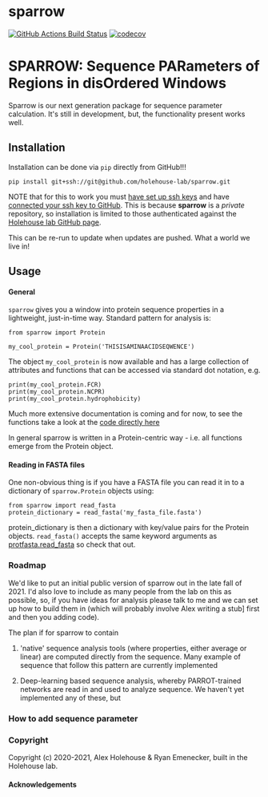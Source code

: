 sparrow
==============================
[//]: # (Badges)
[![GitHub Actions Build Status](https://github.com/REPLACE_WITH_OWNER_ACCOUNT/sparrow/workflows/CI/badge.svg)](https://github.com/REPLACE_WITH_OWNER_ACCOUNT/sparrow/actions?query=workflow%3ACI)
[![codecov](https://codecov.io/gh/REPLACE_WITH_OWNER_ACCOUNT/sparrow/branch/master/graph/badge.svg)](https://codecov.io/gh/REPLACE_WITH_OWNER_ACCOUNT/sparrow/branch/master)


# SPARROW: Sequence PARameters of Regions in disOrdered Windows 

Sparrow is our next generation package for sequence parameter calculation. It's still in development, but, the functionality present works well.

## Installation
Installation can be done via `pip` directly from GitHub!!!

	pip install git+ssh://git@github.com/holehouse-lab/sparrow.git
	
NOTE that for this to work you must [have set up ssh keys](https://gitlab.com/holehouselab/labbook/-/blob/master/guides/ssh/setting_up_ssh_keys.md) and have [connected your ssh key to GitHub](https://gitlab.com/holehouselab/labbook/-/blob/master/guides/ssh/ssh_keys_for_github.md). This is because **sparrow** is a *private* repository, so installation is limited to those authenticated against the [Holehouse lab GitHub page](https://github.com/holehouse-lab/).

This can be re-run to update when updates are pushed. What a world we live in!

## Usage

#### General
`sparrow` gives you a window into protein sequence properties in a lightweight, just-in-time way. Standard pattern for analysis is:

	from sparrow import Protein
	
	my_cool_protein = Protein('THISISAMINAACIDSEQWENCE')
	
The object `my_cool_protein` is now available and has a large collection of attributes and functions that can be accessed via standard dot notation, e.g.

	print(my_cool_protein.FCR)
	print(my_cool_protein.NCPR)
	print(my_cool_protein.hydrophobicity)

Much more extensive documentation is coming and for now, to see the functions take a look at the [code directly here](https://github.com/holehouse-lab/sparrow/blob/main/sparrow/protein.py)

In general sparrow is written in a Protein-centric way - i.e. all functions emerge from the Protein object.

#### Reading in FASTA files
One non-obvious thing is if you have a FASTA file you can read it in to a dictionary of `sparrow.Protein` objects using:

	from sparrow import read_fasta
	protein_dictionary = read_fasta('my_fasta_file.fasta')
	
protein_dictionary is then a dictionary with key/value pairs for the Protein objects. `read_fasta()` accepts the same keyword arguments as [protfasta.read_fasta](https://protfasta.readthedocs.io/en/latest/read_fasta.html) so check that out.

### Roadmap
We'd like to put an initial public version of sparrow out in the late fall of 2021. I'd also love to include as many people from the lab on this as possible, so, if you have ideas for analysis please talk to me and we can set up how to build them in (which will probably involve Alex writing a stub] first and then you adding code).

The plan if for sparrow to contain 

1. 'native' sequence analysis tools (where properties, either average or linear) are computed directly from the sequence. Many example of sequence that follow this pattern are currently implemented

2. Deep-learning based sequence analysis, whereby PARROT-trained networks are read in and used to analyze sequence. We haven't yet implemented any of these, but  

### How to add sequence parameter

### Copyright

Copyright (c) 2020-2021, Alex Holehouse & Ryan Emenecker, built in the Holehouse lab. 


#### Acknowledgements
 
